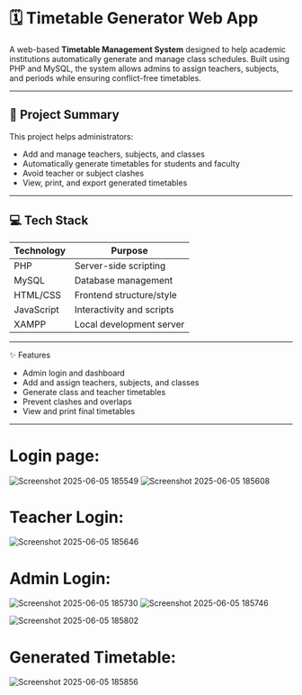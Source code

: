 # 🗓️ Timetable Generator Web App

A web-based **Timetable Management System** designed to help academic institutions automatically generate and manage class schedules. Built using PHP and MySQL, the system allows admins to assign teachers, subjects, and periods while ensuring conflict-free timetables.

---

## 📌 Project Summary

This project helps administrators:
- Add and manage teachers, subjects, and classes
- Automatically generate timetables for students and faculty
- Avoid teacher or subject clashes
- View, print, and export generated timetables

---

## 💻 Tech Stack

| Technology | Purpose                   |
|------------|---------------------------|
| PHP        | Server-side scripting     |
| MySQL      | Database management       |
| HTML/CSS   | Frontend structure/style  |
| JavaScript | Interactivity and scripts |
| XAMPP      | Local development server  |

---


✨ Features
- Admin login and dashboard
- Add and assign teachers, subjects, and classes
- Generate class and teacher timetables
- Prevent clashes and overlaps
- View and print final timetables

---

# Login page:

![Screenshot 2025-06-05 185549](https://github.com/user-attachments/assets/a99e14cd-5441-44a7-84fa-335e4bbeb24c)  ![Screenshot 2025-06-05 185608](https://github.com/user-attachments/assets/e6b310c0-36f0-4aee-9d7f-0822e3618924)

# Teacher Login:

![Screenshot 2025-06-05 185646](https://github.com/user-attachments/assets/6bd6f459-d88c-43aa-846b-4b653e36592d)

# Admin Login:

![Screenshot 2025-06-05 185730](https://github.com/user-attachments/assets/7e0d926b-2930-4fb0-8cc7-b3f0f5585a50)   ![Screenshot 2025-06-05 185746](https://github.com/user-attachments/assets/430dad26-e4b4-4dd2-8787-bc0522cb992c)

![Screenshot 2025-06-05 185802](https://github.com/user-attachments/assets/78ab61b5-71ff-4554-92c7-5a8987591cd7)

# Generated Timetable:

![Screenshot 2025-06-05 185856](https://github.com/user-attachments/assets/993470cd-dca7-456c-9aac-6b49297a4819)


